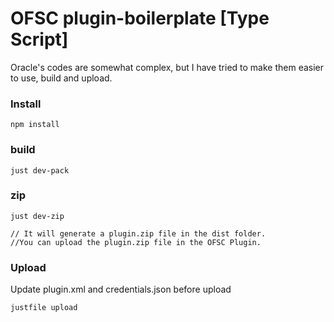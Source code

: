 
# OFSC plugin-boilerplate [Type Script]

Oracle's codes are somewhat complex, but I have tried to make them easier to use, build and upload.

### Install
```
npm install
```

### build

```
just dev-pack
```
### zip
```
just dev-zip

// It will generate a plugin.zip file in the dist folder. 
//You can upload the plugin.zip file in the OFSC Plugin.
```

### Upload

Update plugin.xml and credentials.json  before upload

```
justfile upload
```